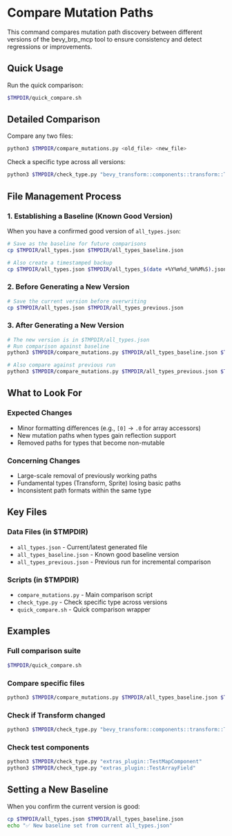 # Compare Mutation Paths

This command compares mutation path discovery between different versions of the bevy_brp_mcp tool to ensure consistency and detect regressions or improvements.

## Quick Usage

Run the quick comparison:
```bash
$TMPDIR/quick_compare.sh
```

## Detailed Comparison

Compare any two files:
```bash
python3 $TMPDIR/compare_mutations.py <old_file> <new_file>
```

Check a specific type across all versions:
```bash
python3 $TMPDIR/check_type.py "bevy_transform::components::transform::Transform"
```

## File Management Process

### 1. Establishing a Baseline (Known Good Version)
When you have a confirmed good version of `all_types.json`:
```bash
# Save as the baseline for future comparisons
cp $TMPDIR/all_types.json $TMPDIR/all_types_baseline.json

# Also create a timestamped backup
cp $TMPDIR/all_types.json $TMPDIR/all_types_$(date +%Y%m%d_%H%M%S).json
```

### 2. Before Generating a New Version
```bash
# Save the current version before overwriting
cp $TMPDIR/all_types.json $TMPDIR/all_types_previous.json
```

### 3. After Generating a New Version
```bash
# The new version is in $TMPDIR/all_types.json
# Run comparison against baseline
python3 $TMPDIR/compare_mutations.py $TMPDIR/all_types_baseline.json $TMPDIR/all_types.json

# Also compare against previous run
python3 $TMPDIR/compare_mutations.py $TMPDIR/all_types_previous.json $TMPDIR/all_types.json
```

## What to Look For

### Expected Changes
- Minor formatting differences (e.g., `[0]` → `.0` for array accessors)
- New mutation paths when types gain reflection support
- Removed paths for types that become non-mutable

### Concerning Changes  
- Large-scale removal of previously working paths
- Fundamental types (Transform, Sprite) losing basic paths
- Inconsistent path formats within the same type

## Key Files

### Data Files (in $TMPDIR)
- `all_types.json` - Current/latest generated file
- `all_types_baseline.json` - Known good baseline version
- `all_types_previous.json` - Previous run for incremental comparison

### Scripts (in $TMPDIR)
- `compare_mutations.py` - Main comparison script
- `check_type.py` - Check specific type across versions
- `quick_compare.sh` - Quick comparison wrapper

## Examples

### Full comparison suite
```bash
$TMPDIR/quick_compare.sh
```

### Compare specific files
```bash
python3 $TMPDIR/compare_mutations.py $TMPDIR/all_types_baseline.json $TMPDIR/all_types.json
```

### Check if Transform changed
```bash
python3 $TMPDIR/check_type.py "bevy_transform::components::transform::Transform"
```

### Check test components
```bash
python3 $TMPDIR/check_type.py "extras_plugin::TestMapComponent"
python3 $TMPDIR/check_type.py "extras_plugin::TestArrayField"
```

## Setting a New Baseline

When you confirm the current version is good:
```bash
cp $TMPDIR/all_types.json $TMPDIR/all_types_baseline.json
echo "✅ New baseline set from current all_types.json"
```